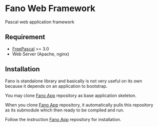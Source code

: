 # Fano Web Framework

Pascal web application framework

## Requirement

- [FreePascal](https://www.freepascal.org/) >= 3.0
- Web Server (Apache, nginx)

## Installation

Fano is standalone library and basically is not very useful on its own
because it depends on an application to bootstrap.

You may clone [Fano App](https://github.com/zamronypj/fano-app) repository as
base application skeleton.

When you clone [Fano App](https://github.com/zamronypj/fano-app) repository, it automatically pulls this repository as its submodule which then ready to be compiled and run.

Follow the instruction [Fano App](https://github.com/zamronypj/fano-app) repository for installation.
